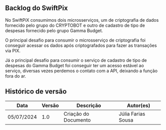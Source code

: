 ## Backlog do SwiftPix

No SwiftPiX consumimos dois microsserviços, um de criptografia de dados fornecido pelo grupo do CRYPTOBOT e outro de cadastro de tipo de despesas fornecido pelo grupo Gamma Budget. 

O principal desafio para consumir o microsserviço de criptografia foi conseguir acessar os dados após criptografados para fazer as transações via PIX. 

Já o principal desafio para consumir o serviço de cadastro de tipo de despesas do Gamma Budget foi conseguir ter um acesso estável ao serviço, diversas vezes perdemos o contato com a API, deixando a função fora do ar.


## Histórico de versão
| Data | Versão | Descrição | Autor(es) |
| ---- | ---- | ---- | ---- |
| 05/07/2024 | 1.0 | Criação do Documento | Júlia Farias Sousa |